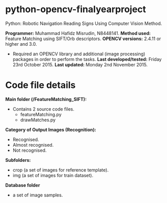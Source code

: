 # python-opencv-finalyearproject
Python: Robotic Navigation  Reading Signs Using Computer Vision Method.

**Programmer:** Muhammad Hafidz Misrudin, N8448141.
**Method used:** Feature Matching using SIFT/Orb descriptors.
**OPENCV versions:** 2.4.11 or higher and 3.0.
 - Required an OPENCV library and additional (image processing) packages in order to perform the tasks.
**Last developed/tested:** Friday 23rd October 2015.
**Last updated:** Monday 2nd November 2015.


# Code file details
**Main folder (/FeatureMatching_SIFT):**
- Contains 2 source code files.
  - featureMatching.py
  - drawMatches.py

**Category of Output Images (Recognition):**
- Recognised.
- Almost recognised.
- Not recognised.

**Subfolders:**
- crop (a set of images for reference template).
- img (a set of images for train dataset).

**Database folder**
 - a set of image samples.
